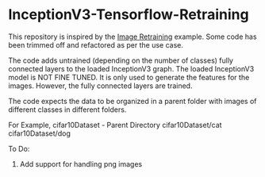 # InceptionV3-Tensorflow-Retraining

This repository is inspired by the [Image Retraining](https://github.com/tensorflow/tensorflow/tree/master/tensorflow/examples/image_retraining) example. Some code has been trimmed off and refactored as per the use case.

The code adds untrained (depending on the number of classes) fully connected layers to the loaded InceptionV3 graph. The loaded InceptionV3 model is NOT FINE TUNED. It is only used to generate the features for the images. However, the fully connected layers are trained. 

The code expects the data to be organized in a parent folder with images of different classes in different folders. 

For Example, 
cifar10Dataset - Parent Directory
cifar10Dataset/cat
cifar10Dataset/dog

To Do:

1) Add support for handling png images
